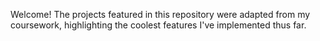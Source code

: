 Welcome! 
The projects featured in this repository were adapted from my coursework, highlighting the coolest features I've implemented thus far.



